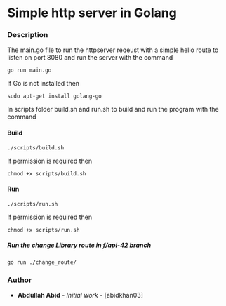 # Simple http server in Golang

### Description
The main.go file to run the httpserver reqeust with a simple hello route to listen on port 8080
and run the server with the command

```go run main.go``` 

If Go is not installed then

```sudo apt-get install golang-go```


In scripts folder build.sh and run.sh to build and run the program with the command

#### Build

```./scripts/build.sh``` 

If permission is required then

```chmod +x scripts/build.sh```

#### Run

```./scripts/run.sh```

If permission is required then

```chmod +x scripts/run.sh```


##### Run the change Library route in f/api-42 branch

```go run ./change_route/```


### Author 
* **Abdullah Abid** - *Initial work* - [abidkhan03]
